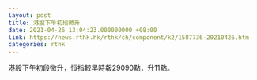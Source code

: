 ```yaml
---
layout: post
title: 港股下午初段微升
date: 2021-04-26 13:04:23.000000000 +08:00
link: https://news.rthk.hk/rthk/ch/component/k2/1587736-20210426.htm
categories: rthk
---
```


港股下午初段微升，恒指較早時報29090點，升11點。
